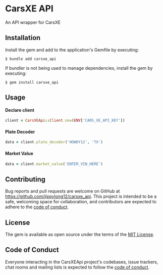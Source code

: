# CarsXE API

An API wrapper for CarsXE

## Installation

Install the gem and add to the application's Gemfile by executing:

    $ bundle add carsxe_api

If bundler is not being used to manage dependencies, install the gem by executing:

    $ gem install carsxe_api

## Usage

#### Declare client

```ruby
client = CarsXEApi::Client.new(ENV['CARS_XE_API_KEY'])
```

#### Plate Decoder

```ruby
data = client.plate_decoder('HOWDY12', 'TX')
```

#### Market Value
```ruby 
data = client.market_value('ENTER_VIN_HERE')
```
## Contributing

Bug reports and pull requests are welcome on GitHub at https://github.com/jippylong12/carsxe_api. This project is intended to be a safe, welcoming space for collaboration, and contributors are expected to adhere to the [code of conduct](https://github.com/jippylong12/carsxe_api/blob/master/CODE_OF_CONDUCT.md).

## License

The gem is available as open source under the terms of the [MIT License](https://opensource.org/licenses/MIT).

## Code of Conduct

Everyone interacting in the CarsXEApi project's codebases, issue trackers, chat rooms and mailing lists is expected to follow the [code of conduct](https://github.com/jippylong12/carsxe_api/blob/master/CODE_OF_CONDUCT.md).
